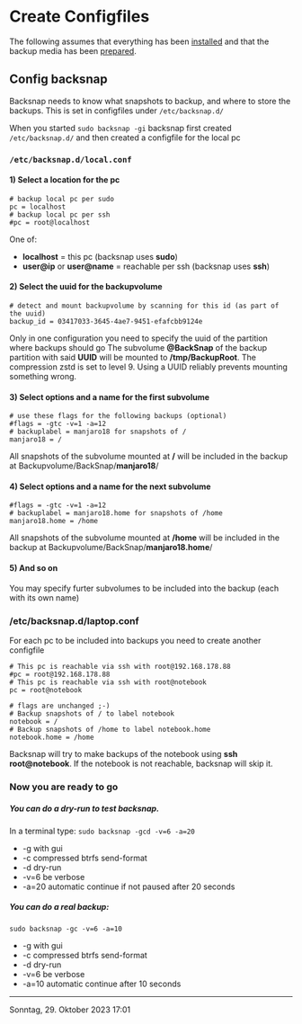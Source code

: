 # Create Configfiles
The following assumes that everything has been [installed](install_en.md) and that the backup media has been [prepared](device_en.md).
## Config backsnap
Backsnap needs to know what snapshots to backup, and where to store the backups. This is set in configfiles under `/etc/backsnap.d/`

When you started `sudo backsnap -gi` backsnap first created `/etc/backsnap.d/` and then created a configfile for the local pc

### `/etc/backsnap.d/local.conf`

#### 1) Select a location for the **pc**
```
# backup local pc per sudo
pc = localhost
# backup local pc per ssh
#pc = root@localhost
```
One of:
* **localhost** = this pc (backsnap uses **sudo**)
* **user@ip** or **user@name** = reachable per ssh (backsnap uses **ssh**)

#### 2) Select the uuid for the **backupvolume** 
```
# detect and mount backupvolume by scanning for this id (as part of the uuid)
backup_id = 03417033-3645-4ae7-9451-efafcbb9124e
```
Only in one configuration you need to specify the uuid of the partition where backups should go
The subvolume **@BackSnap** of the backup partition with said **UUID** will be mounted to **/tmp/BackupRoot**. The compression zstd is set to level 9. Using a UUID reliably prevents mounting something wrong.

#### 3) Select options and a name for the first subvolume
```
# use these flags for the following backups (optional)
#flags = -gtc -v=1 -a=12 
# backuplabel = manjaro18 for snapshots of /
manjaro18 = /
```
All snapshots of the subvolume mounted at **/** will be included in the backup at Backupvolume/BackSnap/**manjaro18**/

#### 4) Select options and a name for the next subvolume
```
#flags = -gtc -v=1 -a=12 
# backuplabel = manjaro18.home for snapshots of /home
manjaro18.home = /home
```
All snapshots of the subvolume mounted at **/home** will be included in the backup at Backupvolume/BackSnap/**manjaro18.home**/

#### 5) And so on
You may specify furter subvolumes to be included into the backup (each with its own name)

### /etc/backsnap.d/laptop.conf
For each pc to be included into backups you need to create another configfile
```
# This pc is reachable via ssh with root@192.168.178.88
#pc = root@192.168.178.88
# This pc is reachable via ssh with root@notebook
pc = root@notebook

# flags are unchanged ;-)
# Backup snapshots of / to label notebook
notebook = /
# Backup snapshots of /home to label notebook.home
notebook.home = /home
```
Backsnap will try to make backups of the notebook using **ssh root@notebook**.
If the notebook is not reachable, backsnap will skip it.

### Now you are ready to go
##### You can do a dry-run to test backsnap. 
In a terminal type:
`sudo backsnap -gcd -v=6 -a=20`
* -g with gui
* -c compressed btrfs send-format
* -d dry-run
* -v=6 be verbose
* -a=20 automatic continue if not paused after 20 seconds

##### You can do a real backup:
`sudo backsnap -gc -v=6 -a=10`
* -g with gui
* -c compressed btrfs send-format
* -d dry-run
* -v=6 be verbose
* -a=10 automatic continue  after 10 seconds

----
Sonntag, 29. Oktober 2023 17:01 

